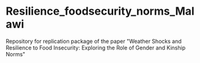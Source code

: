 # Resilience_foodsecurity_norms_Malawi
Repository for replication package of the paper "Weather Shocks and Resilience to Food Insecurity: Exploring the Role of Gender and Kinship Norms"
